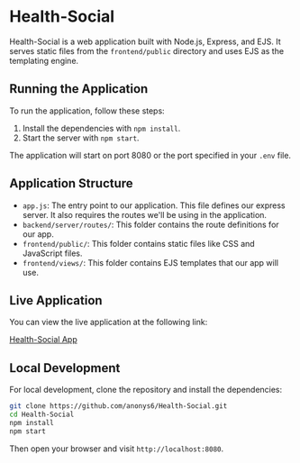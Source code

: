 # Health-Social

Health-Social is a web application built with Node.js, Express, and EJS. It serves static files from the `frontend/public` directory and uses EJS as the templating engine.

## Running the Application

To run the application, follow these steps:

1. Install the dependencies with `npm install`.
2. Start the server with `npm start`.

The application will start on port 8080 or the port specified in your `.env` file.

## Application Structure

- `app.js`: The entry point to our application. This file defines our express server. It also requires the routes we'll be using in the application.
- `backend/server/routes/`: This folder contains the route definitions for our app.
- `frontend/public/`: This folder contains static files like CSS and JavaScript files.
- `frontend/views/`: This folder contains EJS templates that our app will use.

## Live Application

You can view the live application at the following link:

[Health-Social App](https://health-social-9c7a6ee6cfa7.herokuapp.com/)

## Local Development

For local development, clone the repository and install the dependencies:

```sh
git clone https://github.com/anonys6/Health-Social.git
cd Health-Social
npm install
npm start
```

Then open your browser and visit `http://localhost:8080`.